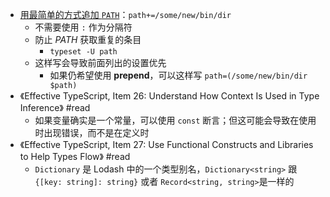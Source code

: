- [用最简单的方式追加 `PATH`](https://stackoverflow.com/a/30792333/12119348)：`path+=/some/new/bin/dir`
	- 不需要使用 `:` 作为分隔符
	- 防止 *PATH* 获取重复的条目
		- `typeset -U path`
	- 这样写会导致前面列出的设置优先
		- 如果仍希望使用 **prepend**，可以这样写 `path=(/some/new/bin/dir $path)`
- 《Effective TypeScript, Item 26: Understand How Context Is Used in Type Inference》 #read
	- 如果变量确实是一个常量，可以使用 `const` 断言；但这可能会导致在使用时出现错误，而不是在定义时
- 《Effective TypeScript, Item 27: Use Functional Constructs and Libraries to Help Types Flow》 #read
	- `Dictionary` 是 Lodash 中的一个类型别名，`Dictionary<string>` 跟 `{[key: string]: string}` 或者 `Record<string, string>`是一样的